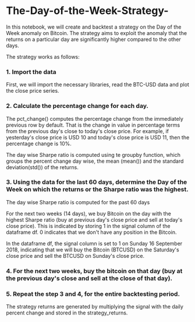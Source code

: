 # The-Day-of-the-Week-Strategy-
In this notebook, we will create and backtest a strategy on the Day of the Week anomaly on Bitcoin. The strategy aims to exploit the anomaly that the returns on a particular day are significantly higher compared to the other days. 

The strategy works as follows:

### 1. Import the data
First, we will import the necessary libraries, read the BTC-USD data and plot the close price series.

### 2. Calculate the percentage change for each day.
The pct_change() computes the percentage change from the immediately previous row by default. That is the change in value in percentage terms from the previous day's close to today's close price. For example, if yesterday's close price is USD 10 and today's close price is USD 11, then the percentage change is 10%.

The day wise Sharpe ratio is computed using te groupby function, which groups the
percent change day wise, the mean (mean()) and the standard deviation(std()) of the returns.

### 3. Using the data for the last 60 days, determine the Day of the Week on which the returns or the Sharpe ratio was the highest.
The day wise Sharpe ratio is computed for the past 60 days

For the next two weeks (14 days), we buy Bitcoin on the day with the highest Sharpe ratio (buy at previous day's close price and sell at today's close price). This is indicated by storing 1 in the signal column of the dataframe df. 0 indicates that we don't have any position in the Bitcoin.

In the dataframe df, the signal column is set to 1 on Sunday 16 September 2018, indicating that we will buy the Bitcoin (BTCUSD) on the Saturday's close price and sell the BTCUSD on Sunday's close price.

### 4. For the next two weeks, buy the bitcoin on that day (buy at the previous day's close and sell at the close of that day).

### 5. Repeat the step 3 and 4, for the entire backtesting period.

The strategy returns are generated by multiplying the signal with the daily percent change and stored in the strategy_returns.
